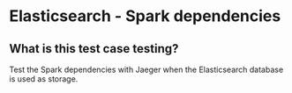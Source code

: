 # Elasticsearch - Spark dependencies
## What is this test case testing?

Test the Spark dependencies with Jaeger when the Elasticsearch database is used
as storage.
